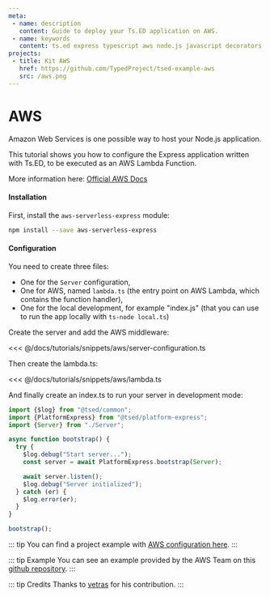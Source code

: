 ```yaml
---
meta:
 - name: description
   content: Guide to deploy your Ts.ED application on AWS.
 - name: keywords
   content: ts.ed express typescript aws node.js javascript decorators
projects:   
 - title: Kit AWS
   href: https://github.com/TypedProject/tsed-example-aws
   src: /aws.png   
---
```

# AWS

Amazon Web Services is one possible way to host your Node.js application.

This tutorial shows you how to configure the Express application written with Ts.ED, to be executed as an AWS Lambda Function.

More information here: [Official AWS Docs](http://docs.aws.amazon.com/lambda/latest/dg/welcome.html)

<Projects type="examples"/>

#### Installation

First, install the `aws-serverless-express` module:

```bash
npm install --save aws-serverless-express
```

#### Configuration

You need to create three files:

 - One for the `Server` configuration,
 - One for AWS, named `lambda.ts` (the entry point on AWS Lambda, which contains the function handler),
 - One for the local development, for example "index.js" (that you can use to run the app locally with `ts-node local.ts`)

Create the server and add the AWS middleware: 

<<< @/docs/tutorials/snippets/aws/server-configuration.ts

Then create the lambda.ts:

<<< @/docs/tutorials/snippets/aws/lambda.ts

And finally create an index.ts to run your server in development mode:
```typescript
import {$log} from "@tsed/common";
import {PlatformExpress} from "@tsed/platform-express";
import {Server} from "./Server";

async function bootstrap() {
  try {
    $log.debug("Start server...");
    const server = await PlatformExpress.bootstrap(Server);

    await server.listen();
    $log.debug("Server initialized");
  } catch (er) {
    $log.error(er);
  }
}

bootstrap();
```
::: tip
You can find a project example with [AWS configuration here](https://github.com/TypedProject/tsed-example-aws).
:::

::: tip Example
You can see an example provided by the AWS Team on this [github repository](https://github.com/awslabs/aws-serverless-express/tree/master/examples/basic-starter).
:::

::: tip Credits
Thanks to [vetras](https://github.com/vetras) for his contribution.
:::
